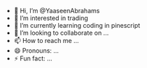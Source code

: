 - 👋 Hi, I’m @YaaseenAbrahams
- 👀 I’m interested in trading
- 🌱 I’m currently learning coding in pinescript
- 💞️ I’m looking to collaborate on ...
- 📫 How to reach me ...
- 😄 Pronouns: ...
- ⚡ Fun fact: ...

<!---
YaaseenAbrahams/YaaseenAbrahams is a ✨ special ✨ repository because its `README.md` (this file) appears on your GitHub profile.
You can click the Preview link to take a look at your changes.
--->

